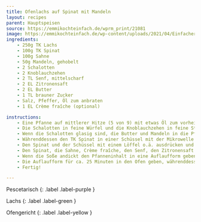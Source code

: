 ```yaml
---
title: Ofenlachs auf Spinat mit Mandeln
layout: recipes
parent: Hauptspeisen
source: https://emmikochteinfach.de/wprm_print/21081
image: https://emmikochteinfach.de/wp-content/uploads/2021/04/Einfacher-Ofen-Lachs-auf-Spinat-11.webp
ingredients:
    - 250g TK Lachs
    - 100g TK Spinat
    - 100g Sahne
    - 50g Mandeln, gehobelt
    - 2 Schalotten
    - 2 Knoblauchzehen
    - 2 TL Senf, mittelscharf
    - 2 EL Zitronensaft
    - 2 EL Butter
    - 1 TL brauner Zucker
    - Salz, Pfeffer, Öl zum anbraten
    - 1 EL Crème fraîche (optional)

instructions:
    - Eine Pfanne auf mittlerer Hitze (5 von 9) mit etwas Öl zum vorheizen, den Backofen auf 160°C Umluft vorheizen
    - Die Schalotten in feine Würfel und die Knoblauchzehen in feine Streifen schneiden und in die Pfanne geben
    - Wenn die Schalotten glasig sind, die Butter und Mandeln in die Pfanne geben
    - Währenddessen den TK Spinat in einer Schüssel mit der Mikrowelle auf-/antauen (ca. 1:20 Minute bei 1000W)
    - Den Spinat und der Schüssel mit einem Löffel o.ä. ausdrücken und das überschüssige Wasser wegkippen
    - Den Spinat, die Sahne, Crème fraîche, den Senf, den Zitronensaft und den braunen Zucker in die Pfanne geben und alles mit Salz und Pfeffer würzen
    - Wenn die Soße andickt den Pfanneninhalt in eine Auflaufform geben, den TK Lachs drauf legen. Die Oberseite vom Lachs mit etwas Öl bestreichen und salzen
    - Die Auflaufform für ca. 25 Minuten in den Ofen geben, währenddessen eine Beilage zubereiten (Kartoffelpüree, Kroketten, Reis, ..)
    - Fertig!

---
```

Pescetarisch
{: .label .label-purple }

Lachs
{: .label .label-green }

Ofengericht
{: .label .label-yellow }
